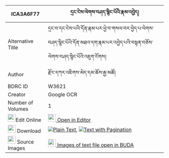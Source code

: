 |ICA3A6F77|དྲང་ངེས་ལེགས་བཤད་སྙིང་པོའི་རྣམ་འབྱེད། 
| --- | --- 
|Alternative Title |དྲང་བ་དང་ངེས་པའི་དོན་རྣམ་པར་ཕྱེ་བ་གསལ་བར་བྱེད་པ་ལེགས་བཤད་སྙིང་པོའི་དོན་མཐའ་དག་རྣམ་པར་འབྱེད་པའི་བསྟན་བཅོས་ལེགས་བཤད་སྙིང་པོའི་འཇུག་ངོགས།
|Author| རྫོང་དཀར་འཇིགས་མེད་དམ་ཆོས་རྒྱ་མཚོ།
|BDRC ID | W3621
|Creator | Google OCR
|Number of Volumes| 1
|<img width="25" src="https://img.icons8.com/color/25/000000/edit-property.png">Edit Online| [<img width="25" src="https://avatars.githubusercontent.com/u/45091458?s=200&v=4"> Open in Editor](http://editor.openpecha.org/ICA3A6F77)
|<img width="25" src="https://img.icons8.com/fluent/48/000000/download-2.png"/>  Download | [![](https://img.icons8.com/color/20/000000/txt.png)Plain Text](https://github.com/Openpecha/ICA3A6F77/releases/download/v1/drang_ngelek_she_nyingpo_i_nam_plain_ICA3A6F77.zip), [![](https://img.icons8.com/color/20/000000/txt.png)Text with Pagination](https://github.com/Openpecha/ICA3A6F77/releases/download/v1/drang_ngelek_she_nyingpo_i_nam_pages_ICA3A6F77.zip)
|<img width="25" src="https://img.icons8.com/plasticine/100/000000/pictures-folder.png"/>  Source Images | [<img width="25" src="https://library.bdrc.io/icons/BUDA-small.svg"> Images of text file open in BUDA](https://library.bdrc.io/show/bdr:W3621)